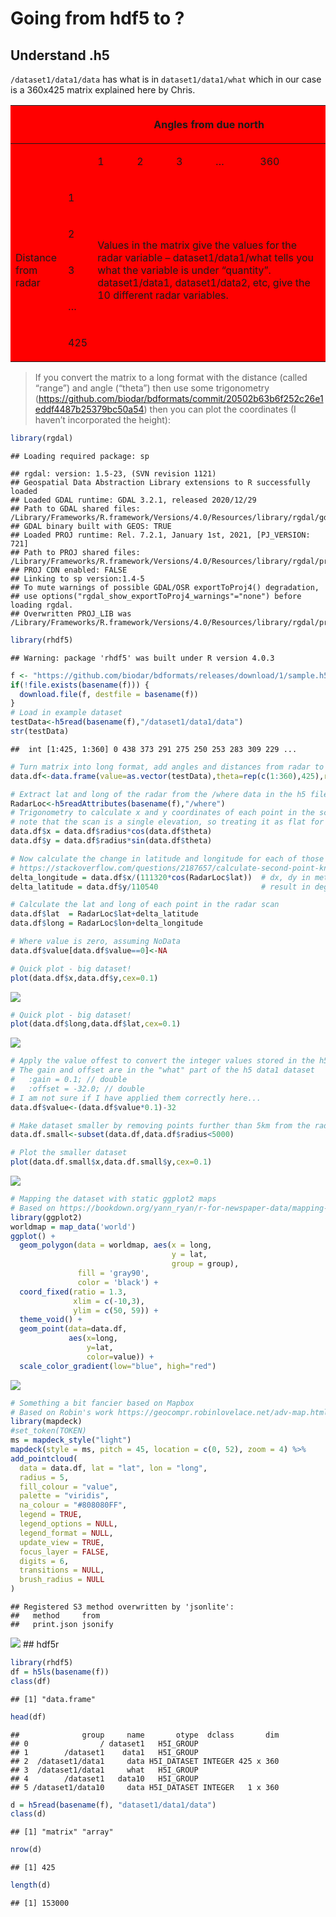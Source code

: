 Going from hdf5 to ?
================

## Understand .h5

`/dataset1/data1/data` has what is in `dataset1/data1/what` which in our
case is a 360x425 matrix explained here by Chris.

<div style="width:100%; background-color:#f00">

<table style="width:100%;">

<thead>

<tr>

<th>

</th>

<th>

</th>

<th colspan="5">

Angles from due north

</th>

</tr>

</thead>

<tbody>

<tr>

<td>

</td>

<td>

</td>

<td>

1

</td>

<td>

2

</td>

<td>

3

</td>

<td>

…

</td>

<td>

360

</td>

</tr>

<tr>

<td rowspan="5">

Distance <br>from radar

</td>

<td>

1

</td>

<td colspan="5" rowspan="5">

Values in the matrix give the values for the radar variable –
dataset1/data1/what tells you what the variable is under “quantity”.
dataset1/data1, dataset1/data2, etc, give the 10 different radar
variables.

</td>

</tr>

<tr>

<td>

2

</td>

</tr>

<tr>

<td>

3

</td>

</tr>

<tr>

<td>

…

</td>

</tr>

<tr>

<td>

425

</td>

</tr>

</tbody>

</table>

</div>

> If you convert the matrix to a long format with the distance (called
> “range”) and angle (“theta”) then use some trigonometry
> (<https://github.com/biodar/bdformats/commit/20502b63b6f252c26e1eddf4487b25379bc50a54>)
> then you can plot the coordinates (I haven’t incorporated the height):

``` r
library(rgdal)
```

    ## Loading required package: sp

    ## rgdal: version: 1.5-23, (SVN revision 1121)
    ## Geospatial Data Abstraction Library extensions to R successfully loaded
    ## Loaded GDAL runtime: GDAL 3.2.1, released 2020/12/29
    ## Path to GDAL shared files: /Library/Frameworks/R.framework/Versions/4.0/Resources/library/rgdal/gdal
    ## GDAL binary built with GEOS: TRUE 
    ## Loaded PROJ runtime: Rel. 7.2.1, January 1st, 2021, [PJ_VERSION: 721]
    ## Path to PROJ shared files: /Library/Frameworks/R.framework/Versions/4.0/Resources/library/rgdal/proj
    ## PROJ CDN enabled: FALSE
    ## Linking to sp version:1.4-5
    ## To mute warnings of possible GDAL/OSR exportToProj4() degradation,
    ## use options("rgdal_show_exportToProj4_warnings"="none") before loading rgdal.
    ## Overwritten PROJ_LIB was /Library/Frameworks/R.framework/Versions/4.0/Resources/library/rgdal/proj

``` r
library(rhdf5)
```

    ## Warning: package 'rhdf5' was built under R version 4.0.3

``` r
f <- "https://github.com/biodar/bdformats/releases/download/1/sample.h5"
if(!file.exists(basename(f))) {
  download.file(f, destfile = basename(f))
}
# Load in example dataset
testData<-h5read(basename(f),"/dataset1/data1/data")
str(testData)
```

    ##  int [1:425, 1:360] 0 438 373 291 275 250 253 283 309 229 ...

``` r
# Turn matrix into long format, add angles and distances from radar to build polar coordinates
data.df<-data.frame(value=as.vector(testData),theta=rep(c(1:360),425),radius=rep(c(1:425),each=360))

# Extract lat and long of the radar from the /where data in the h5 file
RadarLoc<-h5readAttributes(basename(f),"/where")
# Trigonometry to calculate x and y coordinates of each point in the scan
# note that the scan is a single elevation, so treating it as flat for now)
data.df$x = data.df$radius*cos(data.df$theta)
data.df$y = data.df$radius*sin(data.df$theta)

# Now calculate the change in latitude and longitude for each of those points
# https://stackoverflow.com/questions/2187657/calculate-second-point-knowing-the-starting-point-and-distance
delta_longitude = data.df$x/(111320*cos(RadarLoc$lat))  # dx, dy in meters
delta_latitude = data.df$y/110540                       # result in degrees long/lat

# Calculate the lat and long of each point in the radar scan
data.df$lat  = RadarLoc$lat+delta_latitude
data.df$long = RadarLoc$lon+delta_longitude

# Where value is zero, assuming NoData
data.df$value[data.df$value==0]<-NA

# Quick plot - big dataset!
plot(data.df$x,data.df$y,cex=0.1)
```

![](README_files/figure-gfm/chris-code-1.png)<!-- -->

``` r
# Quick plot - big dataset!
plot(data.df$long,data.df$lat,cex=0.1)
```

![](README_files/figure-gfm/chris-code-2.png)<!-- -->

``` r
# Apply the value offest to convert the integer values stored in the h5 dataset back to the radar variable
# The gain and offset are in the "what" part of the h5 data1 dataset
#   :gain = 0.1; // double
#   :offset = -32.0; // double
# I am not sure if I have applied them correctly here...
data.df$value<-(data.df$value*0.1)-32

# Make dataset smaller by removing points further than 5km from the radar
data.df.small<-subset(data.df,data.df$radius<5000)

# Plot the smaller dataset
plot(data.df.small$x,data.df.small$y,cex=0.1)
```

![](README_files/figure-gfm/chris-code-3.png)<!-- -->

``` r
# Mapping the dataset with static ggplot2 maps
# Based on https://bookdown.org/yann_ryan/r-for-newspaper-data/mapping-with-r-geocode-and-map-the-british-librarys-newspaper-collection.html
library(ggplot2)
worldmap = map_data('world')
ggplot() + 
  geom_polygon(data = worldmap, aes(x = long, 
                                    y = lat, 
                                    group = group), 
               fill = 'gray90', 
               color = 'black') + 
  coord_fixed(ratio = 1.3, 
              xlim = c(-10,3), 
              ylim = c(50, 59)) + 
  theme_void() +
  geom_point(data=data.df, 
             aes(x=long, 
                 y=lat,
                 color=value)) +
  scale_color_gradient(low="blue", high="red")
```

![](README_files/figure-gfm/chris-code-4.png)<!-- -->

``` r
# Something a bit fancier based on Mapbox
# Based on Robin's work https://geocompr.robinlovelace.net/adv-map.html
library(mapdeck)
#set_token(TOKEN)
ms = mapdeck_style("light")
mapdeck(style = ms, pitch = 45, location = c(0, 52), zoom = 4) %>%
add_pointcloud(
  data = data.df, lat = "lat", lon = "long",
  radius = 5,
  fill_colour = "value",
  palette = "viridis",
  na_colour = "#808080FF",
  legend = TRUE,
  legend_options = NULL,
  legend_format = NULL,
  update_view = TRUE,
  focus_layer = FALSE,
  digits = 6,
  transitions = NULL,
  brush_radius = NULL
)
```

    ## Registered S3 method overwritten by 'jsonlite':
    ##   method     from   
    ##   print.json jsonify

![](README_files/figure-gfm/chris-code-5.png)<!-- --> \#\# hdf5r

``` r
library(rhdf5)
df = h5ls(basename(f))
class(df)
```

    ## [1] "data.frame"

``` r
head(df)
```

    ##              group     name       otype  dclass       dim
    ## 0                / dataset1   H5I_GROUP                  
    ## 1        /dataset1    data1   H5I_GROUP                  
    ## 2  /dataset1/data1     data H5I_DATASET INTEGER 425 x 360
    ## 3  /dataset1/data1     what   H5I_GROUP                  
    ## 4        /dataset1   data10   H5I_GROUP                  
    ## 5 /dataset1/data10     data H5I_DATASET INTEGER   1 x 360

``` r
d = h5read(basename(f), "dataset1/data1/data")
class(d)
```

    ## [1] "matrix" "array"

``` r
nrow(d)
```

    ## [1] 425

``` r
length(d)
```

    ## [1] 153000
